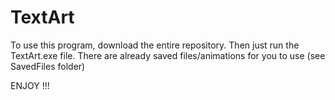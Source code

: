 # TextArt

To use this program, download the entire repository. Then just run the TextArt.exe file. 
There are already saved files/animations for you to use (see SavedFiles folder)

ENJOY !!!
